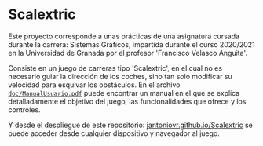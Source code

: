 # Scalextric

Este proyecto corresponde a unas prácticas de una asignatura cursada durante la carrera: Sistemas Gráficos, impartida durante el curso 2020/2021 en la Universidad de Granada por el profesor 'Francisco Velasco Anguita'.

Consiste en un juego de carreras tipo 'Scalextric', en el cual no es necesario guiar la dirección de los coches, sino tan solo modificar su velocidad para esquivar los obstáculos. En el archivo [`doc/ManualUsuario.pdf`](doc/ManualUsuario.pdf) puede encontrar un manual en el que se explica detalladamente el objetivo del juego, las funcionalidades que ofrece y los controles.

Y desde el despliegue de este repositorio: [jantoniovr.github.io/Scalextric](https://jantoniovr.github.io/Scalextric/) se puede acceder desde cualquier dispositivo y navegador al juego.